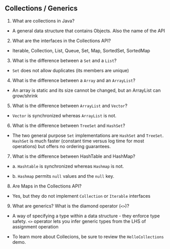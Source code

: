 ## Collections / Generics
1. What are collections in Java?
  + A general data structure that contains Objects. Also the name of the API
2. What are the interfaces in the Collections API?
  + Iterable, Collection, List, Queue, Set, Map, SortedSet, SortedMap
3. What is the difference between a `Set` and a `List`?
  + `Set` does not allow duplicates (its members are unique)
4. What is the difference between a `Array` and an `ArrayList`?
  + An array is static and its size cannot be changed, but an ArrayList can grow/shrink
5. What is the difference between `ArrayList` and `Vector`?
  + `Vector` is synchronized whereas `ArrayList` is not.
6. What is the difference between `TreeSet` and `HashSet`?
  + The two general purpose `Set` implementations are `HashSet` and `TreeSet`. `HashSet` is much faster (constant time versus log time for most operations) but offers no ordering guarantees.
7. What is the difference between HashTable and HashMap?
  + a. `Hashtable` is synchronized whereas `Hashmap` is not.

  + b. `Hashmap` permits `null` values and the `null` key.
8. Are Maps in the Collections API?
  + Yes, but they do not implement `Collection` or `Iterable` interfaces
9. What are generics? What is the diamond operator (`<>`)?
  + A way of specifying a type within a data structure - they enforce type safety. `<>` operator lets you infer generic types from the LHS of assignment operation

- To learn more about Collecions, be sure to review the `HelloCollections` demo.